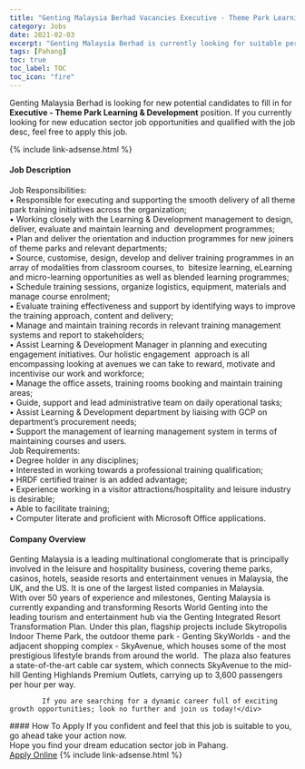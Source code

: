 ```yaml
---
title: "Genting Malaysia Berhad Vacancies Executive - Theme Park Learning & Development" 
category: Jobs 
date: 2021-02-03 
excerpt: "Genting Malaysia Berhad is currently looking for suitable person to fill in the Executive - Theme Park Learning & Development which positioned at Pahang" 
tags: [Pahang] 
toc: true 
toc_label: TOC 
toc_icon: "fire" 
--- 
```


<p>Genting Malaysia Berhad is looking for new potential candidates to fill in for <b>Executive - Theme Park Learning & Development</b> position. If you currently looking for new education sector job opportunities and qualified with the job desc, feel free to apply this job.
</p>{% include link-adsense.html %} 
 <div><div><h4>Job Description</h4></div><div><div><span><div><div><div>Job Responsibilities:<br>&#8226; Responsible for executing and supporting the smooth delivery of all theme park training initiatives across the organization;<br>&#8226; Working closely with the Learning &amp; Development management to design, deliver, evaluate and maintain learning and&#160; development programmes;&#160;&#160;&#160;<br>&#8226; Plan and deliver the orientation and induction programmes for new joiners of theme parks and relevant departments;<br>&#8226; Source, customise, design, develop and deliver training programmes in an array of modalities from classroom courses, to&#160; bitesize learning, eLearning and micro-learning opportunities as well as blended learning programmes;<br>&#8226; Schedule training sessions, organize logistics, equipment, materials and manage course enrolment;<br>&#8226; Evaluate training effectiveness and support by identifying ways to improve the training approach, content and delivery;<br>&#8226; Manage and maintain training records in relevant training management systems and report to stakeholders;<br>&#8226; Assist Learning &amp; Development Manager in planning and executing engagement initiatives. Our holistic engagement&#160; approach is all encompassing looking at avenues we can take to reward, motivate and incentivise our work and workforce;<br>&#8226; Manage the office assets, training rooms booking and maintain training areas;<br>&#8226; Guide, support and lead administrative team on daily operational tasks;<br>&#8226; Assist&#160;Learning &amp; Development department by liaising with GCP on department&#8217;s procurement needs;<br>&#8226; Support the management of learning management system in terms of maintaining courses and users.</div><div>Job Requirements:<br>&#8226; Degree holder in any disciplines;<br>&#8226; Interested in working towards a professional training qualification;<br>&#8226; HRDF certified trainer is an added advantage;<br>&#8226; Experience working in a visitor attractions/hospitality and leisure industry is desirable;<br>&#8226; Able to facilitate training;<br>&#8226; Computer literate and proficient with Microsoft Office applications.</div></div></div></span></div></div></div> 
<div><div><h4>Company Overview</h4></div><div><div><span><div><div>
<div>
<div>
<div>
				Genting Malaysia is a leading multinational conglomerate that is principally involved in the leisure and hospitality business, covering theme parks, casinos, hotels, seaside resorts and entertainment venues in Malaysia, the UK, and the US. It is one of the largest listed companies in Malaysia.</div>
<div>
				With over 50 years of experience and milestones, Genting Malaysia is currently expanding and transforming Resorts World Genting into the leading tourism and entertainment hub via the Genting Integrated Resort Transformation Plan. Under this plan, flagship projects include Skytropolis Indoor Theme Park, the outdoor theme park - Genting SkyWorlds - and the adjacent shopping complex - SkyAvenue, which houses some of the most prestigious lifestyle brands from around the world.&#160; The plaza also features a state-of-the-art cable car system, which connects SkyAvenue to the mid-hill Genting Highlands Premium Outlets, carrying up to 3,600 passengers per hour per way.</div>
			
			If you are searching for a dynamic career full of exciting growth opportunities; look no further and join us today!</div>
</div>
</div></div></span></div></div></div> 
#### How To Apply 
If you confident and feel that this job is suitable to you, go ahead take your action now. <br/> 
Hope you find your dream education sector job in Pahang. <br/> 
<a href="https://www.jobstreet.com.my/en/job/executive-theme-park-learning-development-4475415?jobId=jobstreet-my-job-4475415&sectionRank=13&token=0~31f2a1d4-bd71-4a99-a416-e2611b4e027c&fr=SRP%20View%20In%20New%20Ta" class="btn btn--info" target="_blank" rel="nofollow noopenner">Apply Online</a> 
{% include link-adsense.html %} 